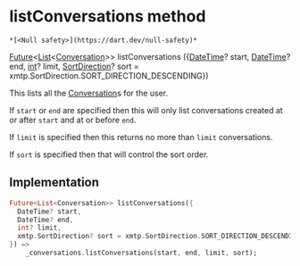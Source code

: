 


# listConversations method




    *[<Null safety>](https://dart.dev/null-safety)*




[Future](https://api.flutter.dev/flutter/dart-async/Future-class.html)&lt;[List](https://api.flutter.dev/flutter/dart-core/List-class.html)&lt;[Conversation](././Conversation-class.md)>> listConversations
({[DateTime](https://api.flutter.dev/flutter/dart-core/DateTime-class.html)? start, [DateTime](https://api.flutter.dev/flutter/dart-core/DateTime-class.html)? end, [int](https://api.flutter.dev/flutter/dart-core/int-class.html)? limit, [SortDirection](https://pub.dev/documentation/xmtp_proto/0.0.1-development/xmtp_proto/SortDirection-class.html)? sort = xmtp.SortDirection.SORT_DIRECTION_DESCENDING})





<p>This lists all the <a href="././Conversation-class.md">Conversation</a>s for the user.</p>
<p>If <code>start</code> or <code>end</code> are specified then this will only list conversations
created at or after <code>start</code> and at or before <code>end</code>.</p>
<p>If <code>limit</code> is specified then this returns no more than <code>limit</code> conversations.</p>
<p>If <code>sort</code> is specified then that will control the sort order.</p>



## Implementation

```dart
Future<List<Conversation>> listConversations({
  DateTime? start,
  DateTime? end,
  int? limit,
  xmtp.SortDirection? sort = xmtp.SortDirection.SORT_DIRECTION_DESCENDING,
}) =>
    _conversations.listConversations(start, end, limit, sort);
```







